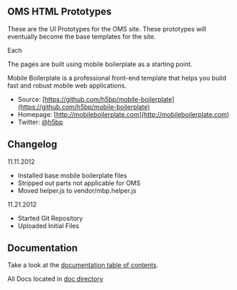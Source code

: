 ## OMS HTML Prototypes

These are the UI Prototypes for the OMS site. These prototypes will eventually become the base templates for the site.

Each 

The pages are built using mobile boilerplate as a starting point.

Mobile Boilerplate is a professional front-end template that helps you build
fast and robust mobile web applications.

* Source: [https://github.com/h5bp/mobile-boilerplate](https://github.com/h5bp/mobile-boilerplate)
* Homepage: [http://mobileboilerplate.com](http://mobileboilerplate.com)
* Twitter: [@h5bp](http://twitter.com/h5bp)

## Changelog

11.11.2012

* Installed base mobile boilerplate files
* Stripped out parts not applicable for OMS
* Moved helper.js to vendor/mbp.helper.js

11.21.2012

* Started Git Repository
* Uploaded Initial Files

## Documentation

Take a look at the [documentation table of contents](doc/README.md).

All Docs located in [doc directory](doc)